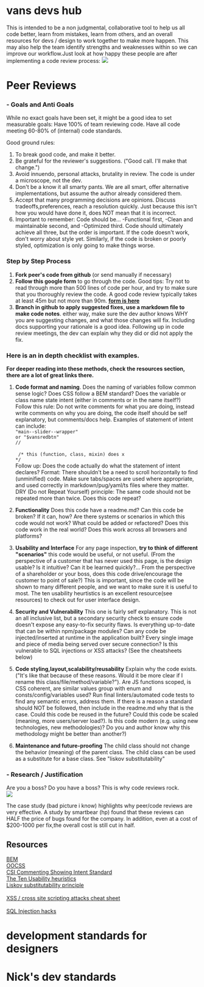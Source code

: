 # vans devs hub

This is intended to be a non judgmental, collaborative tool to help us all code better, learn from mistakes, learn from others, and an overall resources for devs / design to work together to make more happen. This may also help the team identify strengths and weaknesses within so we can improve our workflow.Just look at how happy these people are after implementing a code review process:
<img src="https://colorincode.co/wp-content/uploads/2019/02/photo-1484712401471-05c7215830eb.jpeg" />

# Peer Reviews

### - Goals and Anti Goals

While no exact goals have been set, it might be a good idea to set measurable goals:
Have 100% of team reviewing code.
Have all code meeting 60-80% of (internal) code standards.

Good ground rules:
1. To break good code, and make it better.
2. Be grateful for the reviewer's suggestions. ("Good call. I'll make that change.")
3. Avoid innuendo, personal attacks, brutality in review. The code is under a microscope, not the dev. 
4. Don't be a know it all smarty pants. We are all smart, offer alternative implementations, but assume the author already considered them. 
5. Accept that many programming decisions are opinions. Discuss tradeoffs,preferences, reach a resolution quickly. Just because this isn't how you would have done it, does NOT mean that it is incorrect. 
6. Important to remember: 
Code should be...
-Functional first,
-Clean and maintainable second, and
-Optimized third.
Code should ultimately achieve all three, but the order is important. If the code doesn't work, don't worry about style yet. Similarly, if the code is broken or poorly styled, optimization is only going to make things worse.
### Step by Step Process
        
1. **Fork peer's code from github** (or send manually if necessary)
2. **Follow this google form** to go through the code. Good tips: Try not to read through more than 500 lines of code per hour, and try to make sure that you thoroughly review the code. A good code review typically takes at least 45m but not more than 90m. **[form is here](https://docs.google.com/forms/d/e/1FAIpQLSeEKFat9BrGzmBzKyPVHqQZ4czkA2hog4O1CY-EtACLm9RKrQ/viewform?usp=pp_url)** 
3. **Branch in github to apply suggested fixes, use a markdown file to make code notes**. either way, make sure the dev author knows WHY you are suggesting changes, and what those changes will fix. Including docs supporting your rationale is a good idea.  Following up in code review meetings, the dev can explain why they did or did not apply the fix. 

### Here is an in depth checklist with examples. 

 **For deeper reading into these methods, check the resources section, there are a lot of great links there.**<br/>
1. **Code format and naming**. Does the naming of variables follow common sense logic? Does CSS follow a BEM standard? Does the variable or class name state intent (either in comments or in the name itself?) 
Follow this rule: Do not write comments for what you are doing, instead write comments on why you are doing, the code itself should be self explanatory, but comments/docs help. 
Examples of statement of intent can include:<br/>
<code>"main--slider--wrapper"</code><br/>
<code>or "$vansredbtn"</code> <br/>
<code>/<!--this is the main wrapper main--slider--wrapper-->/ </code><br/>
<code> /* this (function, class, mixin) does x */</code><br/>
Follow up: Does the code actually do what the statement of intent declares? 
Format: There shouldn't be a need to scroll horizontally to find (unminified) code. Make sure tabs/spaces are used where appropriate, and used correctly in markdown/pug/yaml/ts files where they matter. 
DRY (Do not Repeat Yourself) principle: The same code should not be repeated more than twice. Does this code repeat?

2. **Functionality** Does this code have a readme.md? Can this code be broken? If it can, how? Are there systems or scenarios in which this code would not work? What could be added or refactored? Does this code work in the real world? Does this work across all browsers and platforms? 

3. **Usability and Interface** For any page inspection, **try to think of different "scenarios"** this code would be useful, or not useful. (From the perspective of a customer that has never used this page, is the design usable? Is it intuitive? Can it be learned quickly?... From the perspective of a shareholder or your boss, does this code drive/encourage the customer to point of sale?) This is important, since the code will be shown to many different people, and we want to make sure it is useful to most. The ten usability heurtistics is an excellent resource(see resources) to check out for user interface design. 
4. **Security and Vulnerability** This one is fairly self explanatory. This is not an all inclusive list, but a secondary security check to ensure code doesn't expose any easy-to-fix security flaws. Is everything up-to-date that can be within npm/package modules? Can any code be injected/inserted at runtime in the application built? Every single image and piece of media being served over secure connection? Is this vulnerable to SQL injections or XSS attacks? (See the cheatsheets below)

5. **Code styling,layout,scalability/reusability** Explain why the code exists. ("It's like that because of these reasons. Would it be more clear if I rename this class/file/method/variable?"). Are JS functions scoped, is CSS coherent, are similar values group with enum and consts/config/variables used? Run final linters/automated code tests to find any semantic errors, address them. If there is a reason a standard should NOT be followed, then include in the readme.md why that is the case. Could this code be reused in the future? Could this code be scaled (meaning, more users/server load?). Is this code modern (e.g. using new technologies, new methodologies)? Do you and author know why this methodology might be better than another?)

6. **Maintenance and future-proofing** The child class should not change the behavior (meaning) of the parent class. The child class can be used as a substitute for a base class. See "liskov substitutability"



### - Research / Justification
Are you a boss? Do you have a boss?  This is why code reviews rock. <br/>
<img src="http://s7d2.scene7.com/is/image/VansBrand/dev-case-study-1?$original-file$" /><br/>
      
The case study (bad picture i know) highlights why peer/code reviews are very effective. A study by smartbear (hp) found that these reviews can HALF the price of bugs found for the company. In addition, even at a cost of $200-1000 per fix,the overall cost is still cut in half.  

## Resources

   [BEM](http://getbem.com/introduction/) <br/>
   [OOCSS](http://oocss.org/) <br/>
   [CSI Commenting Showing Intent Standard](https://standards.mousepawmedia.com/csi.html) <br/>
   [The Ten Usability heuristics](https://www.nngroup.com/articles/ten-usability-heuristics/) <br/>
   [Liskov substitutability principle](https://en.wikipedia.org/wiki/Liskov_substitution_principle) <br/>     
   [XSS / cross site scripting attacks cheat sheet](https://github.com/OWASP/CheatSheetSeries/blob/master/cheatsheets/Cross_Site_Scripting_Prevention_Cheat_Sheet.md)   <br/>    
   [SQL Injection hacks](https://www.w3schools.com/sql/sql_injection.asp)<br/>  


# development standards for designers
# Nick's dev standards
